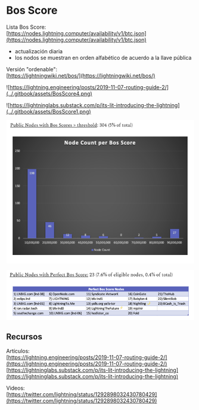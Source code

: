 # Bos Score

Lista Bos Score:  
[https://nodes.lightning.computer/availability/v1/btc.json](https://nodes.lightning.computer/availability/v1/btc.json)

* actualización diaria
* los nodos se muestran en orden alfabético de acuerdo a la llave pública

Versión "ordenable":  
[https://lightningwiki.net/bos/](https://lightningwiki.net/bos/)

![https://lightning.engineering/posts/2019-11-07-routing-guide-2/](../.gitbook/assets/BosScore4.png)

![https://lightninglabs.substack.com/p/its-lit-introducing-the-lightning](../.gitbook/assets/BosScore1.png)

![https://lightninglabs.substack.com/p/its-lit-introducing-the-lightning ](../.gitbook/assets/BosScore2.png)

![https://lightninglabs.substack.com/p/its-lit-introducing-the-lightning ](../.gitbook/assets/BosScore3.png)

## Recursos

Artículos:  
[https://lightning.engineering/posts/2019-11-07-routing-guide-2/](https://lightning.engineering/posts/2019-11-07-routing-guide-2/)  
[https://lightninglabs.substack.com/p/its-lit-introducing-the-lightning](https://lightninglabs.substack.com/p/its-lit-introducing-the-lightning)

Videos:  
[https://twitter.com/lightning/status/1292898032430780429](https://twitter.com/lightning/status/1292898032430780429)
